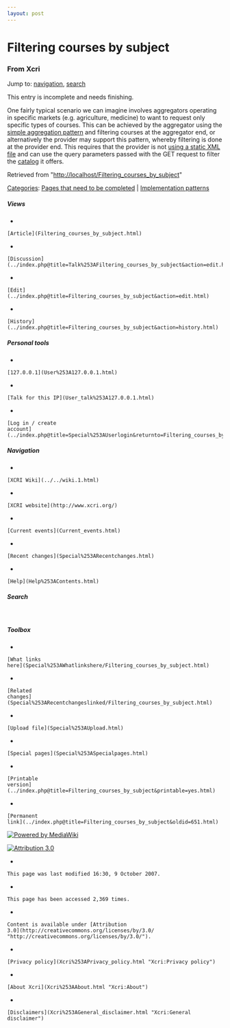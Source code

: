 ```yaml
---
layout: post
---
```


<script>
  (function(i,s,o,g,r,a,m){i['GoogleAnalyticsObject']=r;i[r]=i[r]||function(){
  (i[r].q=i[r].q||[]).push(arguments)},i[r].l=1*new Date();a=s.createElement(o),
  m=s.getElementsByTagName(o)[0];a.async=1;a.src=g;m.parentNode.insertBefore(a,m)
  })(window,document,'script','https://www.google-analytics.com/analytics.js','ga');

  ga('create', 'UA-73710929-3', 'auto');
  ga('send', 'pageview');

</script>







Filtering courses by subject 
============================













### From Xcri 







Jump to: [navigation](Filtering_courses_by_subject.html#column-one),
[search](Filtering_courses_by_subject.html#searchInput)





This entry is incomplete and needs finishing.



One fairly typical scenario we can imagine involves aggregators
operating in specific markets (e.g. agriculture, medicine) to want to
request only specific types of courses. This can be achieved by the
aggregator using the [simple aggregation
pattern](Simple_aggregation_pattern.html "Simple aggregation pattern")
and filtering courses at the aggregator end, or alternatively the
provider may support this pattern, whereby filtering is done at the
provider end. This requires that the provider is not [using a static XML
file](Using_a_static_XML_file.html "Using a static XML file") and can
use the query parameters passed with the GET request to filter the
[catalog](Catalog.html "Catalog") it offers.



Retrieved from
"[http://localhost/Filtering\_courses\_by\_subject](Filtering_courses_by_subject.html)"





[Categories](Special%253ACategories.html "Special:Categories"): [Pages that need to be
completed](Category%253APages_that_need_to_be_completed.html "Category:Pages that need to be completed")
| [Implementation
patterns](Category%253AImplementation_patterns.html "Category:Implementation patterns")

















##### Views



-   

    

    [Article](Filtering_courses_by_subject.html)
-   

    

    [Discussion](../index.php@title=Talk%253AFiltering_courses_by_subject&action=edit.html)
-   

    

    [Edit](../index.php@title=Filtering_courses_by_subject&action=edit.html)
-   

    

    [History](../index.php@title=Filtering_courses_by_subject&action=history.html)







##### Personal tools



-   

    

    [127.0.0.1](User%253A127.0.0.1.html)
-   

    

    [Talk for this IP](User_talk%253A127.0.0.1.html)
-   

    

    [Log in / create
    account](../index.php@title=Special%253AUserlogin&returnto=Filtering_courses_by_subject.html)











[](../../wiki.1.html "XCRI Wiki")





##### Navigation



-   

    

    [XCRI Wiki](../../wiki.1.html)
-   

    

    [XCRI website](http://www.xcri.org/)
-   

    

    [Current events](Current_events.html)
-   

    

    [Recent changes](Special%253ARecentchanges.html)
-   

    

    [Help](Help%253AContents.html)







##### Search





 









##### Toolbox



-   

    

    [What links
    here](Special%253AWhatlinkshere/Filtering_courses_by_subject.html)
-   

    

    [Related
    changes](Special%253ARecentchangeslinked/Filtering_courses_by_subject.html)
-   

    

    [Upload file](Special%253AUpload.html)
-   

    

    [Special pages](Special%253ASpecialpages.html)
-   

    

    [Printable
    version](../index.php@title=Filtering_courses_by_subject&printable=yes.html)
-   

    

    [Permanent
    link](../index.php@title=Filtering_courses_by_subject&oldid=651.html)















[![Powered by
MediaWiki](../skins/common/images/poweredby_mediawiki_88x31.png)](http://www.mediawiki.org/)





[![Attribution 3.0
](http://i.creativecommons.org/l/by/3.0/88x31.png)](http://creativecommons.org/licenses/by/3.0/)



-   

    

    This page was last modified 16:30, 9 October 2007.
-   

    

    This page has been accessed 2,369 times.
-   

    

    Content is available under [Attribution
    3.0](http://creativecommons.org/licenses/by/3.0/ "http://creativecommons.org/licenses/by/3.0/").
-   

    

    [Privacy policy](Xcri%253APrivacy_policy.html "Xcri:Privacy policy")
-   

    

    [About Xcri](Xcri%253AAbout.html "Xcri:About")
-   

    

    [Disclaimers](Xcri%253AGeneral_disclaimer.html "Xcri:General disclaimer")




